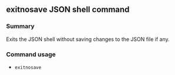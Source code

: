 ## exitnosave JSON shell command

### Summary

Exits the JSON shell without saving changes to the JSON file if any.

### Command usage

* `exitnosave`
